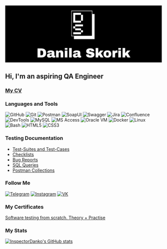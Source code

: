 ![Header](https://github.com/InspectorDanko/InspectorDanko/blob/main/assets/Danila%20Skorik.jpg)

## Hi, I'm an aspiring QA Engineer

### [My CV](https://disk.yandex.ru/i/Wir285cDL3EkEQ) 

### Languages and Tools
![GitHub](https://img.shields.io/badge/-Github-000000?style=for-the-badge&logo=Github&logoColor=222222)
![Git](https://img.shields.io/badge/-Git-000000?style=for-the-badge&logo=Git&logoColor=FF3F1E)
![Postman](https://img.shields.io/badge/-Postman-000000?style=for-the-badge&logo=Postman&logoColor=FE6C37)
![SoapUI](https://img.shields.io/badge/-Soap_UI-000000?style=for-the-badge&logo=SoapUI&logoColor=2684FF)
![Swagger](https://img.shields.io/badge/-Swagger-000000?style=for-the-badge&logo=Swagger&logoColor=7CEB4D)
![Jira](https://img.shields.io/badge/-Jira-000000?style=for-the-badge&logo=Jira&logoColor=2684FF)
![Confluence](https://img.shields.io/badge/-Confluence-000000?style=for-the-badge&logo=Confluence&logoColor=0081F7)
![DevTools](https://img.shields.io/badge/-devtools-000000?style=for-the-badge&logo=GoogleChrome&logoColor=2684FF)
![MySQL](https://img.shields.io/badge/-Mysql-000000?style=for-the-badge&logo=Mysql&logoColor=088181)
![MS Access](https://img.shields.io/badge/-MS_Access-000000?style=for-the-badge&logo=&logoColor=2684FF)
![Oracle VM](https://img.shields.io/badge/-Virtual_Box-000000?style=for-the-badge&logo=VirtualBox&logoColor=F3E7E5)
![Docker](https://img.shields.io/badge/-Docker-000000?style=for-the-badge&logo=Docker&logoColor=2684FF)
![Linux](https://img.shields.io/badge/-Linux-000000?style=for-the-badge&logo=Linux&logoColor=F6F7F5)
![Bash](https://img.shields.io/badge/-Bash-000000?style=for-the-badge&logo=GNUBash&logoColor=FEFEFE)
![HTML5](https://img.shields.io/badge/-HTML5-000000?style=for-the-badge&logo=HTML5&logoColor=E5532D)
![CSS3](https://img.shields.io/badge/-CSS3-000000?style=for-the-badge&logo=CSS3&logoColor=2684FF)

### Testing Documentation

- [Test-Suites and Test-Cases](https://github.com/InspectorDanko/Test-Cases)
- [Checklists](https://github.com/InspectorDanko/Checklists)
- [Bug Reports](https://github.com/InspectorDanko/Bug-Reports)
- [SQL Queries](https://github.com/InspectorDanko/SQL-Queries)
- [Postman Collections](https://github.com/InspectorDanko/Postman-Collections)

### Follow Me

[![Telegram](https://img.shields.io/badge/-Telegram-000000?style=for-the-badge&logo=Telegram&logoColor=2BA4DF)](https://t.me/danko_bako)
[![Instagram](https://img.shields.io/badge/-Instagram-000000?style=for-the-badge&logo=Instagram&logoColor=FE640B)](https://www.instagram.com/danko.185?igsh=MXJxMzd3Mm5ianozNw%3D%3D&utm_source=qr)
[![VK](https://img.shields.io/badge/-VK-000000?style=for-the-badge&logo=VK&logoColor=0F7FFE)](https://vk.com/danko.bako)

### My Certificates
[Software testing from scratch. Theory + Practise](https://disk.yandex.ru/d/6Pn_wZzSn1xhLw)

### My Stats
[![InspectorDanko's GitHub stats](https://github-readme-stats.vercel.app/api?username=InspectorDanko&show_icons=true&bg_color=000000&rank_icon=github&icon_color=FFFFFF&text_color=FFFFFF&title_color=FFFFFF&hide_border=true)](https://github.com/InspectorDanko/github-readme-stats)